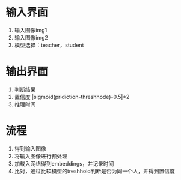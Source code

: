 
# 输入界面

1. 输入图像img1
2. 输入图像img2
3. 模型选择：teacher，student

# 输出界面

1. 判断结果
2. 置信度 |sigmoid(pridiction-threshhode)-0.5|*2
3. 推理时间

# 流程

1. 得到输入图像
2. 将输入图像进行预处理
3. 加载入网络得到embeddings，并记录时间
4. 比对，通过比较模型的treshhold判断是否为同一个人，并得到置信度
